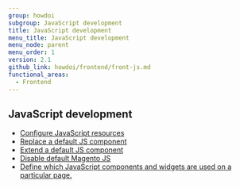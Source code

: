 ```yaml
---
group: howdoi
subgroup: JavaScript development
title: JavaScript development
menu_title: JavaScript development
menu_node: parent
menu_order: 1
version: 2.1
github_link: howdoi/frontend/front-js.md
functional_areas:
  - Frontend
---
```


## JavaScript development
- <a href="{{page.baseurl}}/javascript-dev-guide/javascript/js-resources.html">Configure JavaScript resources</a>
- <a href="{{page.baseurl}}/javascript-dev-guide/javascript/custom_js.html#js_replace">Replace a default JS component</a>
- <a href="{{page.baseurl}}/javascript-dev-guide/javascript/custom_js.html#extend_js">Extend a default JS component</a>
- <a href="{{page.baseurl}}/javascript-dev-guide/javascript/custom_js.html#disable_default_js">Disable default Magento JS</a>
- <a href="{{page.baseurl}}/javascript-dev-guide/javascript/js_debug.html">Define which JavaScript components and widgets are used on a particular page.</a>
